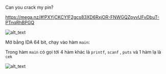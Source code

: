 Can you crack my pin?

https://mega.nz/#!PXYjCKCY!F2gcs83XD6RxjOR-FNWGQZpyvUFvDbuT-PTnqRhBPGQ

![alt_text](https://i.imgur.com/KgmtRbz.png)

Mở bằng IDA 64 bit, chạy vào hàm ```main```:

Trong hàm ```main``` có gọi tới 4 hàm khác là ```printf```, ```scanf``` , ```puts``` và 1 hàm lạ là ```cek```

![alt_text](https://i.imgur.com/VWq7890.png)
